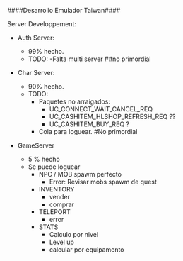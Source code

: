 ####Desarrollo Emulador Taiwan####

Server Developpement:

- Auth Server:
  - 99% hecho.
  - TODO:
 -Falta multi server ##no primordial

- Char Server:
  - 90% hecho.
  - TODO:
    - Paquetes no arraigados:
      - UC_CONNECT_WAIT_CANCEL_REQ
      - UC_CASHITEM_HLSHOP_REFRESH_REQ ??
      - UC_CASHITEM_BUY_REQ ?
    - Cola para loguear. #No primordial
    
- GameServer
  - 5 % hecho
  - Se puede loguear
    - NPC / MOB spawm perfecto
      - Error: Revisar mobs spawm de quest
    - INVENTORY
      - vender
      - comprar
    - TELEPORT
      - error
    - STATS
      - Calculo por nivel
      - Level up
      - calcular por equipamento
